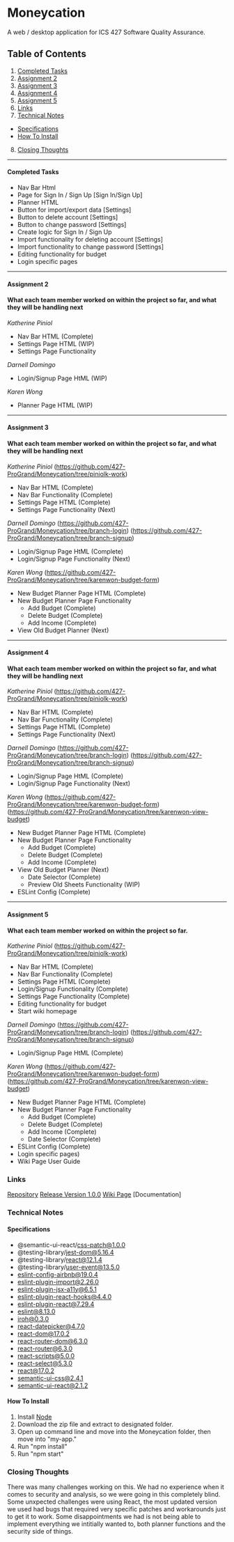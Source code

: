 # Moneycation

A web / desktop application for ICS 427 Software Quality Assurance.

## Table of Contents
1. [Completed Tasks](#Completed-Tasks)
2. [Assignment 2](#Assignment-2)
3. [Assignment 3](#Assignment-3)
4. [Assignment 4](#Assignment-4)
5. [Assignment 5](#Assignment-5)
6. [Links](#Links)
7. [Technical Notes](#Technical-Notes)
 * [Specifications](#Specifications)
 * [How To Install](#How-To-Install)
8. [Closing Thoughts](#Closing-Thoughts)

- - - -

#### Completed Tasks ####

* Nav Bar Html
* Page for Sign In / Sign Up [Sign In/Sign Up]
* Planner HTML
* Button for import/export data [Settings]
* Button to delete account [Settings]
* Button to change password [Settings]
* Create logic for Sign In / Sign Up
* Import functionality for deleting account [Settings]
* Import functionality to change password [Settings]
* Editing functionality for budget
* Login specific pages

- - - -

#### Assignment 2
#### What each team member worked on within the project so far, and what they will be handling next

_Katherine Piniol_

* Nav Bar HTML (Complete)
* Settings Page HTML (WIP)
* Settings Page Functionality

_Darnell Domingo_

* Login/Signup Page HtML (WIP)

_Karen Wong_

* Planner Page HTML (WIP)

- - - -

#### Assignment 3
#### What each team member worked on within the project so far, and what they will be handling next

_Katherine Piniol_ (https://github.com/427-ProGrand/Moneycation/tree/piniolk-work)

* Nav Bar HTML (Complete)
* Nav Bar Functionality (Complete)
* Settings Page HTML (Complete)
* Settings Page Functionality (Next)

_Darnell Domingo_
(https://github.com/427-ProGrand/Moneycation/tree/branch-login) (https://github.com/427-ProGrand/Moneycation/tree/branch-signup)
* Login/Signup Page HtML (Complete) 
* Login/Signup Page Functionality (Next)

_Karen Wong_ (https://github.com/427-ProGrand/Moneycation/tree/karenwon-budget-form)

* New Budget Planner Page HTML (Complete)
* New Budget Planner Page Functionality
  * Add Budget (Complete)
  * Delete Budget (Complete)
  * Add Income (Complete)
* View Old Budget Planner (Next)

- - - -

#### Assignment 4
#### What each team member worked on within the project so far, and what they will be handling next

_Katherine Piniol_ (https://github.com/427-ProGrand/Moneycation/tree/piniolk-work)

* Nav Bar HTML (Complete)
* Nav Bar Functionality (Complete)
* Settings Page HTML (Complete)
* Settings Page Functionality (Next)

_Darnell Domingo_
(https://github.com/427-ProGrand/Moneycation/tree/branch-login) (https://github.com/427-ProGrand/Moneycation/tree/branch-signup)
* Login/Signup Page HtML (Complete) 
* Login/Signup Page Functionality (Next)

_Karen Wong_ (https://github.com/427-ProGrand/Moneycation/tree/karenwon-budget-form) (https://github.com/427-ProGrand/Moneycation/tree/karenwon-view-budget)

* New Budget Planner Page HTML (Complete)
* New Budget Planner Page Functionality
  * Add Budget (Complete)
  * Delete Budget (Complete)
  * Add Income (Complete)
* View Old Budget Planner (Next)
  * Date Selector (Complete)
  * Preview Old Sheets Functionality (WIP)
* ESLint Config (Complete)
 
- - - -

#### Assignment 5
#### What each team member worked on within the project so far.

_Katherine Piniol_ (https://github.com/427-ProGrand/Moneycation/tree/piniolk-work)

* Nav Bar HTML (Complete)
* Nav Bar Functionality (Complete)
* Settings Page HTML (Complete)
* Login/Signup Functionality (Complete)
* Settings Page Functionality (Complete)
* Editing functionality for budget
* Start wiki homepage

_Darnell Domingo_
(https://github.com/427-ProGrand/Moneycation/tree/branch-login) (https://github.com/427-ProGrand/Moneycation/tree/branch-signup)
* Login/Signup Page HtML (Complete) 

_Karen Wong_ (https://github.com/427-ProGrand/Moneycation/tree/karenwon-budget-form) (https://github.com/427-ProGrand/Moneycation/tree/karenwon-view-budget)

* New Budget Planner Page HTML (Complete)
* New Budget Planner Page Functionality
  * Add Budget (Complete)
  * Delete Budget (Complete)
  * Add Income (Complete)
  * Date Selector (Complete)
* ESLint Config (Complete)
* Login specific pages)
* Wiki Page User Guide


### Links
[Repository](https://github.com/427-ProGrand/Moneycation)
[Release Version 1.0.0](https://github.com/427-ProGrand/Moneycation/releases/tag/v1.0.0)
[Wiki Page](https://github.com/427-ProGrand/moneycation.github.io)
[Documentation]

### Technical Notes

#### Specifications 
* @semantic-ui-react/css-patch@1.0.0
* @testing-library/jest-dom@5.16.4
* @testing-library/react@12.1.4
* @testing-library/user-event@13.5.0
* eslint-config-airbnb@19.0.4
* eslint-plugin-import@2.26.0
* eslint-plugin-jsx-a11y@6.5.1
* eslint-plugin-react-hooks@4.4.0
* eslint-plugin-react@7.29.4
* eslint@8.13.0
* iroh@0.3.0
* react-datepicker@4.7.0
* react-dom@17.0.2
* react-router-dom@6.3.0
* react-router@6.3.0
* react-scripts@5.0.0
* react-select@5.3.0
* react@17.0.2
* semantic-ui-css@2.4.1
* semantic-ui-react@2.1.2

#### How To Install

1. Install [Node](https://nodejs.org/en/) 
2. Download the zip file and extract to designated folder.
3. Open up command line and move into the Moneycation folder, then move into "my-app."
4. Run "npm install"
5. Run "npm start"

### Closing Thoughts

There was many challenges working on this. We had no experience when it comes to security and analysis, so we were going in this completely blind. Some unxpected challenges were using React, the most updated version we used had bugs that required very specific patches and workarounds just to get it to work. Some disappointments we had is not being able to implement everything we intitially wanted to, both planner functions and the security side of things. 

